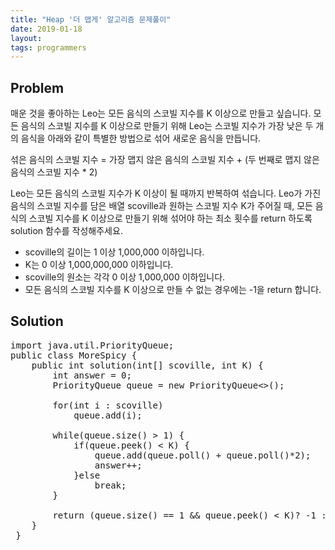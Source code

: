 ```yaml
---
title: "Heap '더 맵게' 알고리즘 문제풀이"
date: 2019-01-18
layout:
tags: programmers
---
```


## Problem
매운 것을 좋아하는 Leo는 모든 음식의 스코빌 지수를 K 이상으로 만들고 싶습니다. 모든 음식의 스코빌 지수를 K 이상으로 만들기 위해 Leo는 스코빌 지수가 가장 낮은 두 개의 음식을 아래와 같이 특별한 방법으로 섞어 새로운 음식을 만듭니다.

섞은 음식의 스코빌 지수 = 가장 맵지 않은 음식의 스코빌 지수 + (두 번째로 맵지 않은 음식의 스코빌 지수 * 2)

Leo는 모든 음식의 스코빌 지수가 K 이상이 될 때까지 반복하여 섞습니다.
Leo가 가진 음식의 스코빌 지수를 담은 배열 scoville과 원하는 스코빌 지수 K가 주어질 때, 모든 음식의 스코빌 지수를 K 이상으로 만들기 위해 섞어야 하는 최소 횟수를 return 하도록 solution 함수를 작성해주세요.

- scoville의 길이는 1 이상 1,000,000 이하입니다.
- K는 0 이상 1,000,000,000 이하입니다.
- scoville의 원소는 각각 0 이상 1,000,000 이하입니다.
- 모든 음식의 스코빌 지수를 K 이상으로 만들 수 없는 경우에는 -1을 return 합니다.

## Solution
<pre>
import java.util.PriorityQueue;
public class MoreSpicy {
	public int solution(int[] scoville, int K) {
        int answer = 0;      
        PriorityQueue<Integer> queue = new PriorityQueue<>();
        
        for(int i : scoville)
        	queue.add(i);
        
        while(queue.size() > 1) {
        	if(queue.peek() < K) {
        		queue.add(queue.poll() + queue.poll()*2);
        		answer++;
        	}else
        		break;
        }
        
        return (queue.size() == 1 && queue.peek() < K)? -1 : answer;
    }
 }   
</pre>
